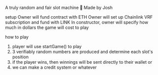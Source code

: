 
A truly random and fair slot machine 🎰
Made by Josh 



 setup
Owner will fund contract with ETH
Owner will set up Chainlink VRF subscription and fund with LINK
In constructor, owner will specify how much in dollars the game will cost to play


 how to play
 1. player will use startGame() to play
 2. 3 verifiably random numbers are produced and determine each slot's position
 3. if the player wins, then winnings will be sent directly to their wallet or 
 4. we can make a credit system or whatever

